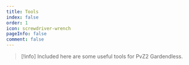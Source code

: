 ```yaml
---
title: Tools
index: false
order: 1
icon: screwdriver-wrench
pageInfo: false
comment: false
---
```


> [!info]
> Included here are some useful tools for PvZ2 Gardendless.

<Catalog />
